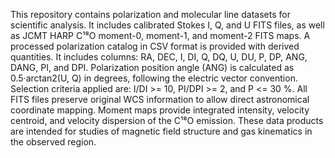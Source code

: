 This repository contains polarization and molecular line datasets for scientific analysis.
It includes calibrated Stokes I, Q, and U FITS files, as well as JCMT HARP C¹⁸O moment-0, moment-1, and moment-2 FITS maps.
A processed polarization catalog in CSV format is provided with derived quantities. It includes columns: RA, DEC, I, DI, Q, DQ, U, DU, P, DP, ANG, DANG, PI, and DPI.
Polarization position angle (ANG) is calculated as 0.5·arctan2(U, Q) in degrees, following the electric vector convention.
Selection criteria applied are: I/DI >= 10, PI/DPI >= 2, and P <= 30 %.
All FITS files preserve original WCS information to allow direct astronomical coordinate mapping.
Moment maps provide integrated intensity, velocity centroid, and velocity dispersion of the C¹⁸O emission.
These data products are intended for studies of magnetic field structure and gas kinematics in the observed region.
